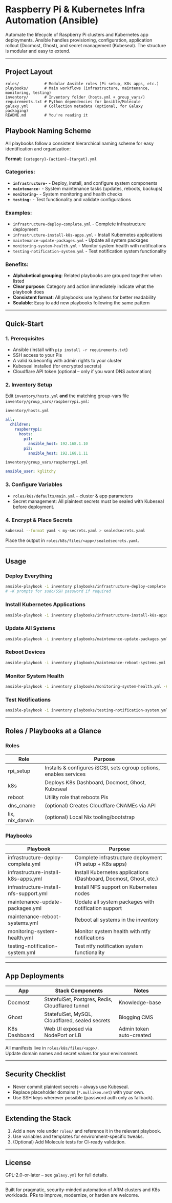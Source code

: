 # Raspberry Pi & Kubernetes Infra Automation (Ansible)

Automate the lifecycle of Raspberry Pi clusters and Kubernetes app deployments. Ansible handles provisioning, configuration, application rollout (Docmost, Ghost), and secret management (Kubeseal). The structure is modular and easy to extend.

---

## Project Layout

```text
roles/           # Modular Ansible roles (Pi setup, K8s apps, etc.)
playbooks/       # Main workflows (infrastructure, maintenance, monitoring, testing)
inventory/       # Inventory folder (hosts.yml + group_vars/)
requirements.txt # Python dependencies for Ansible/Molecule
galaxy.yml       # Collection metadata (optional, for Galaxy packaging)
README.md        # You're reading it
```

## Playbook Naming Scheme

All playbooks follow a consistent hierarchical naming scheme for easy identification and organization:

**Format**: `{category}-{action}-{target}.yml`

### Categories:
- **`infrastructure-`** - Deploy, install, and configure system components
- **`maintenance-`** - System maintenance tasks (updates, reboots, backups)
- **`monitoring-`** - System monitoring and health checks
- **`testing-`** - Test functionality and validate configurations

### Examples:
- `infrastructure-deploy-complete.yml` - Complete infrastructure deployment
- `infrastructure-install-k8s-apps.yml` - Install Kubernetes applications
- `maintenance-update-packages.yml` - Update all system packages
- `monitoring-system-health.yml` - Monitor system health with notifications
- `testing-notification-system.yml` - Test notification system functionality

### Benefits:
- **Alphabetical grouping**: Related playbooks are grouped together when listed
- **Clear purpose**: Category and action immediately indicate what the playbook does
- **Consistent format**: All playbooks use hyphens for better readability
- **Scalable**: Easy to add new playbooks following the same pattern

---

## Quick-Start

### 1. Prerequisites

- Ansible (install with `pip install -r requirements.txt`)
- SSH access to your Pis
- A valid kubeconfig with admin rights to your cluster
- Kubeseal installed (for encrypted secrets)
- Cloudflare API token (optional – only if you want DNS automation)

### 2. Inventory Setup

Edit `inventory/hosts.yml` **and** the matching group-vars file `inventory/group_vars/raspberrypi.yml`:

`inventory/hosts.yml`

```yaml
all:
  children:
    raspberrypi:
      hosts:
        pi1:
          ansible_host: 192.168.1.10
        pi2:
          ansible_host: 192.168.1.11
```

`inventory/group_vars/raspberrypi.yml`

```yaml
ansible_user: kglitchy
```

### 3. Configure Variables

- `roles/k8s/defaults/main.yml` – cluster & app parameters
- Secret management: All plaintext secrets must be sealed with Kubeseal before deployment.

### 4. Encrypt & Place Secrets

```sh
kubeseal --format yaml < my-secrets.yaml > sealedsecrets.yaml
```

Place the output in `roles/k8s/files/<app>/sealedsecrets.yaml`.

---

## Usage

### Deploy Everything

```sh
ansible-playbook -i inventory playbooks/infrastructure-deploy-complete.yml -K
# -K prompts for sudo/SSH password if required
```

### Install Kubernetes Applications

```sh
ansible-playbook -i inventory playbooks/infrastructure-install-k8s-apps.yml -K
```

### Update All Systems

```sh
ansible-playbook -i inventory playbooks/maintenance-update-packages.yml -K
```

### Reboot Devices

```sh
ansible-playbook -i inventory playbooks/maintenance-reboot-systems.yml -K
```

### Monitor System Health

```sh
ansible-playbook -i inventory playbooks/monitoring-system-health.yml -K
```

### Test Notifications

```sh
ansible-playbook -i inventory playbooks/testing-notification-system.yml -K
```

---

## Roles / Playbooks at a Glance

### Roles
| Role            | Purpose                                                        |
|-----------------|----------------------------------------------------------------|
| rpi_setup       | Installs & configures iSCSI, sets cgroup options, enables services |
| k8s             | Deploys K8s Dashboard, Docmost, Ghost, Kubeseal                |
| reboot          | Utility role that reboots Pis                                  |
| dns_cname       | (optional) Creates Cloudflare CNAMEs via API                   |
| lix, nix_darwin | (optional) Local Nix tooling/bootstrap                         |

### Playbooks
| Playbook                             | Purpose                                                        |
|--------------------------------------|----------------------------------------------------------------|
| infrastructure-deploy-complete.yml   | Complete infrastructure deployment (Pi setup + K8s apps)      |
| infrastructure-install-k8s-apps.yml  | Install Kubernetes applications (Dashboard, Docmost, Ghost, etc.) |
| infrastructure-install-nfs-support.yml | Install NFS support on Kubernetes nodes                     |
| maintenance-update-packages.yml      | Update all system packages with notification support          |
| maintenance-reboot-systems.yml       | Reboot all systems in the inventory                          |
| monitoring-system-health.yml         | Monitor system health with ntfy notifications                |
| testing-notification-system.yml      | Test ntfy notification system functionality                   |

---

## App Deployments

| App           | Stack Components                                 | Notes                |
|---------------|--------------------------------------------------|----------------------|
| Docmost       | StatefulSet, Postgres, Redis, Cloudflared tunnel | Knowledge-base       |
| Ghost         | StatefulSet, MySQL, Cloudflared, sealed secrets  | Blogging CMS         |
| K8s Dashboard | Web UI exposed via NodePort or LB                | Admin token auto-created |

All manifests live in `roles/k8s/files/<app>/`.  
Update domain names and secret values for your environment.

---

## Security Checklist

- Never commit plaintext secrets – always use Kubeseal.
- Replace placeholder domains (`*.mulliken.net`) with your own.
- Use SSH keys wherever possible (password auth only as fallback).

---

## Extending the Stack

1. Add a new role under `roles/` and reference it in the relevant playbook.
2. Use variables and templates for environment-specific tweaks.
3. (Optional) Add Molecule tests for CI-ready validation.

---

## License

GPL-2.0-or-later – see `galaxy.yml` for full details.

---

Built for pragmatic, security-minded automation of ARM clusters and K8s workloads. PRs to improve, modernize, or harden are welcome.
